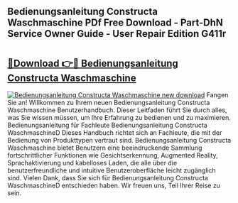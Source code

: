 ## Bedienungsanleitung Constructa Waschmaschine PDf Free Download - Part-DhN Service Owner Guide - User Repair Edition G411r

# <h2><a href="http://df14pwg.blite.top/?on=Bedienungsanleitung+Constructa+Waschmaschine">🔗Download 👉🔴 Bedienungsanleitung Constructa Waschmaschine</a></h2>

[![Bedienungsanleitung Constructa Waschmaschine new download](https://i.imgur.com/lujVjoI.png)](http://df14pwg.blite.top/?on=Bedienungsanleitung+Constructa+Waschmaschine)
Fangen Sie an! Willkommen zu Ihrem neuen Bedienungsanleitung Constructa Waschmaschine Benutzerhandbuch. Dieser Leitfaden führt Sie durch alles, was Sie wissen müssen, um Ihre Erfahrung zu bedienen und zu maximieren. Bedienungsanleitung für Fachleute Bedienungsanleitung Constructa WaschmaschineD Dieses Handbuch richtet sich an Fachleute, die mit der Bedienung von Produkttypen vertraut sind. Bedienungsanleitung Constructa Waschmaschine bietet Benutzern eine beeindruckende Sammlung fortschrittlicher Funktionen wie Gesichtserkennung, Augmented Reality, Sprachaktivierung und kabelloses Laden, die alle über die benutzerfreundliche und intuitive Benutzeroberfläche leicht zugänglich sind. Vielen Dank, dass Sie sich für Bedienungsanleitung Constructa WaschmaschineD entschieden haben. Wir freuen uns, Teil Ihrer Reise zu sein.
